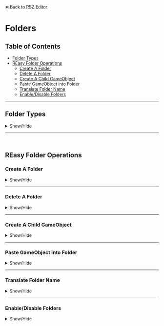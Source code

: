 [⬅️ Back to RSZ Editor](./RSZ-Editor.md)

# Folders

## Table of Contents

- [Folder Types](#folder-types)
- [REasy Folder Operations](#reasy-folder-operations)
  - [Create A Folder](#create-a-folder)
  - [Delete A Folder](#delete-a-folder)
  - [Create A Child GameObject](#create-a-child-gameobject)
  - [Paste GameObject into Folder](#paste-gameobject-into-folder)
  - [Translate Folder Name](#translate-folder-name)
  - [Enable/Disable Folders](#enabledisable-folders)

---

## Folder Types

<details>
<summary>Show/Hide</summary>

<br>

In RSZ files, Folders may:

- Be empty. 

    <img src="../../media/empty_folder.png" alt="Empty folder" width="300"/>

    <br>
- Reference an external .scn file. 

    <img src="../../media/folder_external_reference.png" alt="External Reference folder" height="190"/>

    <br>

- Contain other Folders/GameObjects.

    <img src="../../media/populated_folder.png" alt="Populated folder" height="160"/>

</details>

---

<br>

## REasy Folder Operations

### Create A Folder

<details>
<summary>Show/Hide</summary>

<br>


You can create a Folder either:

- By right-clicking the main "Folders" node and creating a normal Folder:

    <img src="../../media/create_folder_from_root.png" alt="Create folder" />

<br>

- By right-clicking any Folder and creating a sub-Folder:

    <img src="../../media/create_subfolder.png" alt="Create sub-folder" />
    
<br>
</details>

---

### Delete A Folder

<details>
<summary>Show/Hide</summary>

<br>


<br>

When deleting a Folder, all of its children will be deleted (nested sub-Folders and GameObjects). 

Right click the Folder then choose **Delete Folder**:

<img src="../../media/create_subfolder.png" alt="Create sub-folder" />
    
</details>

---

### Create A Child GameObject

<details>
<summary>Show/Hide</summary>

<br>


<br>

To create a GameObject under a Folder, first right click the Folder and choose **Create GameObject**:

<img src="../../media/folder_create_gameobject_1.png" alt="Create GameObject in Folder 1" />

<br>

Then choose a name for the new GameObject, and click **OK**:

<img src="../../media/folder_create_gameobject_2.png" alt="Create GameObject in Folder 2" />

<br>

You will see the new GameObject in the **children** node of your Folder:

<img src="../../media/folder_create_gameobject_3.png" alt="Create GameObject in Folder 3" />

<br>
</details>

--- 

### Paste GameObject into Folder

<details>
<summary>Show/Hide</summary>

<br>


If you have previously copied a GameObject, you can paste it as a child in your Folder.
It will then appear in the **children** node.

<br>
</details>

---

### Translate Folder Name

<details>
<summary>Show/Hide</summary>

<br>


You can translate names of Folders (make sure to choose your preferred language in **File**>**Settings**).

First, right click the Folder and choose **Translate Name**:

<img src="../../media/translate_folder_1.png" alt="Create GameObject in Folder 3" />

<br>

You will then see the name in your chosen language (English here):

<img src="../../media/translate_folder_2.png" alt="Create GameObject in Folder 3" />

<br>
</details>

---

### Enable/Disable Folders

<details>
<summary>Show/Hide</summary>

<br>


There are usually 3 toggles (**Update**, **Draw** and **Standby**).

When a Folder is disabled, it will not be used and none of its children will be active.

Make sure to have all three toggles enabled if you want a folder to be active:

<img src="../../media/folder_toggle.png" alt="Create GameObject in Folder 3" height="220"/>
</details>


